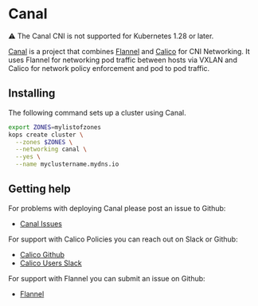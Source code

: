 # Canal

&#9888; The Canal CNI is not supported for Kubernetes 1.28 or later.

[Canal](https://github.com/projectcalico/canal) is a project that combines [Flannel](https://github.com/coreos/flannel) and [Calico](http://docs.projectcalico.org/latest/getting-started/kubernetes/installation/) for CNI Networking.  It uses Flannel for networking pod traffic between hosts via VXLAN and Calico for network policy enforcement and pod to pod traffic.

## Installing

The following command sets up a cluster using Canal.

```sh
export ZONES=mylistofzones
kops create cluster \
  --zones $ZONES \
  --networking canal \
  --yes \
  --name myclustername.mydns.io
```

## Getting help

For problems with deploying Canal please post an issue to Github:

- [Canal Issues](https://github.com/projectcalico/canal/issues)

For support with Calico Policies you can reach out on Slack or Github:

- [Calico Github](https://github.com/projectcalico/calico)
- [Calico Users Slack](https://calicousers.slack.com)

For support with Flannel you can submit an issue on Github:

- [Flannel](https://github.com/coreos/flannel/issues)